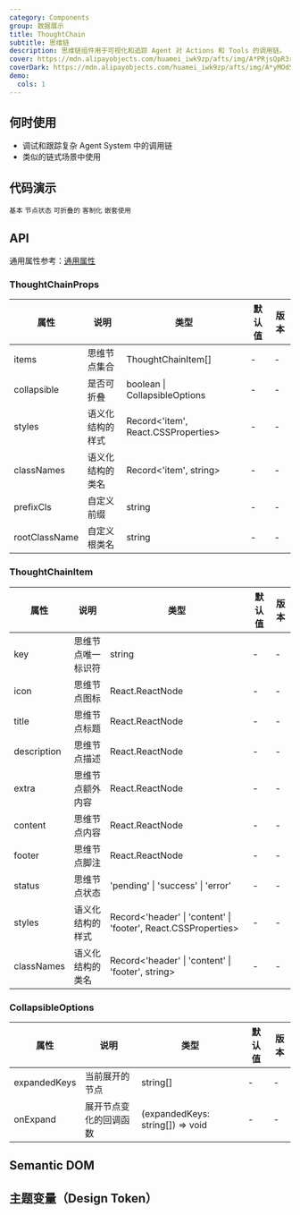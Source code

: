 ```yaml
---
category: Components
group: 数据展示
title: ThoughtChain
subtitle: 思维链
description: 思维链组件用于可视化和追踪 Agent 对 Actions 和 Tools 的调用链。
cover: https://mdn.alipayobjects.com/huamei_iwk9zp/afts/img/A*PRjsQpR3rCwAAAAAAAAAAAAADgCCAQ/original
coverDark: https://mdn.alipayobjects.com/huamei_iwk9zp/afts/img/A*yMOdSIMsA8UAAAAAAAAAAAAADgCCAQ/original
demo:
  cols: 1
---
```


## 何时使用

- 调试和跟踪复杂 Agent System 中的调用链
- 类似的链式场景中使用

## 代码演示

<!-- prettier-ignore -->
<code src="./demo/basic.tsx" background="grey">基本</code>
<code src="./demo/status.tsx" background="grey">节点状态</code>
<code src="./demo/collapsible.tsx" background="grey">可折叠的</code>
<code src="./demo/customization.tsx" background="grey">客制化</code>
<code src="./demo/nested.tsx" background="grey">嵌套使用</code>

## API

通用属性参考：[通用属性](/docs/react/common-props)

### ThoughtChainProps

| 属性          | 说明             | 类型                                | 默认值 | 版本 |
| ------------- | ---------------- | ----------------------------------- | ------ | ---- |
| items         | 思维节点集合     | ThoughtChainItem[]                  | -      | -    |
| collapsible   | 是否可折叠       | boolean \| CollapsibleOptions       | -      | -    |
| styles        | 语义化结构的样式 | Record<'item', React.CSSProperties> | -      | -    |
| classNames    | 语义化结构的类名 | Record<'item', string>              | -      | -    |
| prefixCls     | 自定义前缀       | string                              | -      | -    |
| rootClassName | 自定义根类名     | string                              | -      | -    |

### ThoughtChainItem

| 属性 | 说明 | 类型 | 默认值 | 版本 |
| --- | --- | --- | --- | --- |
| key | 思维节点唯一标识符 | string | - | - |
| icon | 思维节点图标 | React.ReactNode | - | - |
| title | 思维节点标题 | React.ReactNode | - | - |
| description | 思维节点描述 | React.ReactNode | - | - |
| extra | 思维节点额外内容 | React.ReactNode | - | - |
| content | 思维节点内容 | React.ReactNode | - | - |
| footer | 思维节点脚注 | React.ReactNode | - | - |
| status | 思维节点状态 | 'pending' \| 'success' \| 'error' | - | - |
| styles | 语义化结构的样式 | Record<'header' \| 'content' \| 'footer', React.CSSProperties> | - | - |
| classNames | 语义化结构的类名 | Record<'header' \| 'content' \| 'footer', string> | - | - |

### CollapsibleOptions

| 属性         | 说明                   | 类型                             | 默认值 | 版本 |
| ------------ | ---------------------- | -------------------------------- | ------ | ---- |
| expandedKeys | 当前展开的节点         | string[]                         | -      | -    |
| onExpand     | 展开节点变化的回调函数 | (expandedKeys: string[]) => void | -      | -    |

## Semantic DOM

<code src="./demo/_semantic.tsx" simplify="true"></code>

## 主题变量（Design Token）

<ComponentTokenTable component="ThoughtChain"></ComponentTokenTable>
